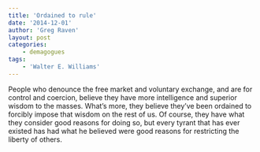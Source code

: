 ```yaml
---
title: 'Ordained to rule'
date: '2014-12-01'
author: 'Greg Raven'
layout: post
categories:
    - demagogues
tags:
    - 'Walter E. Williams'
---
```


People who denounce the free market and voluntary exchange, and are for control and coercion, believe they have more intelligence and superior wisdom to the masses. What’s more, they believe they’ve been ordained to forcibly impose that wisdom on the rest of us. Of course, they have what they consider good reasons for doing so, but every tyrant that has ever existed has had what he believed were good reasons for restricting the liberty of others.